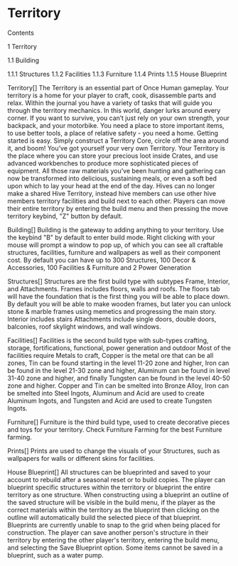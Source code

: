 # Territory

Contents

1 Territory

1.1 Building

1.1.1 Structures
1.1.2 Facilities
1.1.3 Furniture
1.1.4 Prints
1.1.5 House Blueprint







Territory[]
The Territory is an essential part of Once Human gameplay. Your territory is a home for your player to craft, cook, disassemble parts and relax. Within the journal you have a variety of tasks that will guide you through the territory mechanics. In this world, danger lurks around every corner. If you want to survive, you can’t just rely on your own strength, your backpack, and your motorbike. You need a place to store important items, to use better tools, a place of relative safety - you need a home. Getting started is easy. Simply construct a Territory Core, circle off the area around it, and boom! You’ve got yourself your very own Territory. Your Territory is the place where you can store your precious loot inside Crates, and use advanced workbenches to produce more sophisticated pieces of equipment. All those raw materials you’ve been hunting and gathering can now be transformed into delicious, sustaining meals, or even a soft bed upon which to lay your head at the end of the day.
Hives can no longer make a shared Hive Territory, instead hive members can use other hive members territory facilities and build next to each other. 
Players can move their entire territory by entering the build menu and then pressing the move territory keybind, "Z" button by default.  

Building[]
Building is the gateway to adding anything to your territory. Use the keybind "B" by default to enter build mode. Right clicking with your mouse will prompt a window to pop up, of which you can see all craftable structures, facilities, furniture and wallpapers as well as their component cost. 
By default you can have up to 300 Structures, 100 Decor &amp; Accessories, 100 Facilities &amp; Furniture and 2 Power Generation

Structures[]
Structures are the first build type with subtypes Frame, Interior, and Attachments. 
Frames includes floors, walls and roofs. The floors tab will have the foundation that is the first thing you will be able to place down. By default you will be able to make wooden frames, but later you can unlock stone &amp; marble frames using memetics and progressing the main story. 
Interior includes stairs
Attachments include single doors, double doors, balconies, roof skylight windows, and wall windows. 

Facilities[]
Facilities is the second build type with sub-types crafting, storage, fortifications, functional, power generation and outdoor
Most of the facilities require Metals to craft, Copper is the metal ore that can be all zones, Tin can be found starting in the level 11-20 zone and higher, Iron can be found in the level 21-30 zone and higher, Aluminum can be found in level 31-40 zone and higher, and finally Tungsten can be found in the level 40-50 zone and higher. Copper and Tin can be smelted into Bronze Alloy, Iron can be smelted into Steel Ingots, Aluminum and Acid are used to create Aluminum Ingots, and Tungsten and Acid are used to create Tungsten Ingots. 

Furniture[]
Furniture is the third build type, used to create decorative pieces and toys for your territory. Check Furniture Farming for the best Furniture farming.

Prints[]
Prints are used to change the visuals of your Structures, such as wallpapers for walls or different skins for facilities. 

House Blueprint[]
All structures can be blueprinted and saved to your account to rebuild after a seasonal reset or to build copies. The player can blueprint specific structures within the territory or blueprint the entire territory as one structure. When constructing using a blueprint an outline of the saved structure will be visible in the build menu, if the player as the correct materials within the territory as the blueprint then clicking on the outline will automatically build the selected piece of that blueprint. Blueprints are currently unable to snap to the grid when being placed for construction. The player can save another person's structure in their territory by entering the other player's territory, entering the build menu, and selecting the Save Blueprint option. Some items cannot be saved in a blueprint, such as a water pump.

